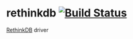 # rethinkdb [![Build Status](https://travis-ci.org/yglukhov/rethinkdb.svg?branch=master)](https://travis-ci.org/yglukhov/rethinkdb)
[RethinkDB](https://rethinkdb.com) driver
